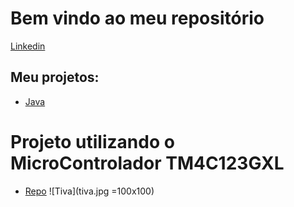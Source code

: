 # Bem vindo ao meu repositório

[Linkedin](https://www.linkedin.com/in/eduardo-sant-ana/)

## Meu projetos:
* [Java](https://github.com/EduardoSantAna1313/Projetos-Java)

# Projeto utilizando o MicroControlador TM4C123GXL
* [Repo](https://github.com/EduardoSantAna1313/Tiva)
![Tiva](tiva.jpg =100x100)
